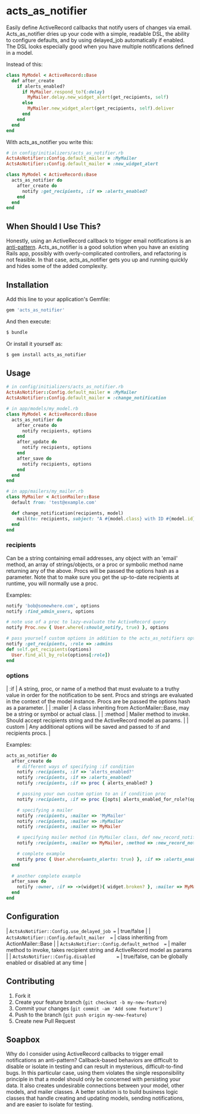 # acts_as_notifier

Easily define ActiveRecord callbacks that notify users of changes via email. Acts_as_notifier dries up your code with
a simple, readable DSL, the ability to configure defaults, and by using delayed_job automatically if enabled. The DSL
looks especially good when you have multiple notifications defined in a model.

Instead of this:

```ruby
class MyModel < ActiveRecord::Base
  def after_create
    if alerts_enabled?
      if MyMailer.respond_to?(:delay)
        MyMailer.delay.new_widget_alert(get_recipients, self)
      else
        MyMailer.new_widget_alert(get_recipients, self).deliver
      end
    end
  end
end
```

With acts_as_notifier you write this:

```ruby
# in config/initializers/acts_as_notifier.rb
ActsAsNotifier::Config.default_mailer = :MyMailer
ActsAsNotifier::Config.default_mailer = :new_widget_alert

class MyModel < ActiveRecord::Base
  acts_as_notifier do
    after_create do
      notify :get_recipients, :if => :alerts_enabled?
    end
  end
end
```

## When Should I Use This?

Honestly, using an ActiveRecord callback to trigger email notifications is an [anti-pattern](#soapbox).
Acts_as_notifier is a good solution when you have an existing Rails app, possibly with overly-complicated controllers,
and refactoring is not feasible. In that case, acts_as_notifier gets you up and running quickly and hides some of the
added complexity.

## Installation

Add this line to your application's Gemfile:

```ruby
gem 'acts_as_notifier'
```

And then execute:

```ruby
$ bundle
```

Or install it yourself as:

```ruby
$ gem install acts_as_notifier
```

## Usage

```ruby
# in config/initializers/acts_as_notifier.rb
ActsAsNotifier::Config.default_mailer = :MyMailer
ActsAsNotifier::Config.default_mailer = :change_notification

# in app/models/my_model.rb
class MyModel < ActiveRecord::Base
  acts_as_notifier do
    after_create do
      notify recipients, options
    end
    after_update do
      notify recipients, options
    end
    after_save do
      notify recipients, options
    end
  end
end

# in app/mailers/my_mailer.rb
class MyMailer < ActionMailer::Base
  default from: 'test@example.com'

  def change_notification(recipients, model)
    mail(to: recipients, subject: "A #{model.class} with ID #{model.id} was changed")
  end
end
```

### recipients

Can be a string containing email addresses, any object with an 'email' method, an array of strings/objects,
or a proc or symbolic method name returning any of the above. Procs will be passed the options hash as a parameter.
Note that to make sure you get the up-to-date recipients at runtime, you will normally use a proc.

Examples:

```ruby
notify 'bob@somewhere.com', options
notify :find_admin_users, options

# note use of a proc to lazy-evaluate the ActiveRecord query
notify Proc.new { User.where(:should_notify, true) }, options

# pass yourself custom options in addition to the acts_as_notifiers options
notify :get_recipients, :role => :admins
def self.get_recipients(options)
  User.find_all_by_role(options[:role])
end
```

### options

| :if | A string, proc, or name of a method that must evaluate to a truthy value in order for the notification to be sent. Procs and strings are evaluated in the context of the model instance. Procs are be passed the options hash as a parameter. |
| :mailer | A class inheriting from ActionMailer::Base, may be a string or symbol or actual class. |
| :method | Mailer method to invoke. Should accept recipients string and the ActiveRecord model as params. |
| custom | Any additional options will be saved and passed to :if and recipients procs. |

Examples:


```ruby
acts_as_notifier do
  after_create do
    # different ways of specifying :if condition
    notify :recipients, :if => 'alerts_enabled?'
    notify :recipients, :if => :alerts_enabled?
    notify :recipients, :if => proc { alerts_enabled? }

    # passing your own custom option to an if condition proc
    notify :recipients, :if => proc {|opts| alerts_enabled_for_role?(opts[:role]) }, :role => :admin

    # specifying a mailer
    notify :recipients, :mailer => 'MyMailer'
    notify :recipients, :mailer => :MyMailer
    notify :recipients, :mailer => MyMailer

    # specifying mailer method (in MyMailer class, def new_record_notification(recipients, model))
    notify :recipients, :mailer => MyMailer, :method => :new_record_notification

    # complete example
    notify proc { User.where(wants_alerts: true) }, :if => :alerts_enabled?, :mailer => MyMailer, :method => :new_widget_alert
  end
                                                                                  x
  # another complete example
  after_save do
    notify :owner, :if => ->(widget){ widget.broken? }, :mailer => MyMailer, :method => :broken_widget_alert
  end
end
```

## Configuration

| `ActsAsNotifier::Config.use_delayed_job =` | true/false |
| `ActsAsNotifier::Config.default_mailer  =` | class inheriting from ActionMailer::Base |
| `ActsAsNotifier::Config.default_method  =` | mailer method to invoke, takes recipient string and ActiveRecord model as params |
| `ActsAsNotifier::Config.disabled        =` | true/false, can be globally enabled or disabled at any time |

## Contributing

1. Fork it
2. Create your feature branch (`git checkout -b my-new-feature`)
3. Commit your changes (`git commit -am 'Add some feature'`)
4. Push to the branch (`git push origin my-new-feature`)
5. Create new Pull Request

## <a name="soapbox"></a>Soapbox

Why do I consider using ActiveRecord callbacks to trigger email notifications an anti-pattern? Callback-based behaviors
are difficult to disable or isolate in testing and can result in mysterious, difficult-to-find bugs. In this particular
case, using them violates the single responsibility principle in that a model should only be concerned with persisting
your data. It also creates undesirable connections between your model, other models, and mailer classes. A better
solution is to build business logic classes that handle creating and updating models, sending notifications, and are
easier to isolate for testing.
